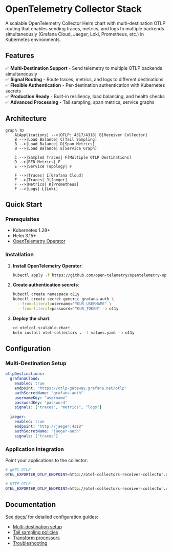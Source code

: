 # OpenTelemetry Collector Stack

A scalable OpenTelemetry Collector Helm chart with multi-destination OTLP routing that enables sending traces, metrics, and logs to multiple backends simultaneously (Grafana Cloud, Jaeger, Loki, Prometheus, etc.) in Kubernetes environments.

## Features

✅ **Multi-Destination Support** - Send telemetry to multiple OTLP backends simultaneously  
✅ **Signal Routing** - Route traces, metrics, and logs to different destinations  
✅ **Flexible Authentication** - Per-destination authentication with Kubernetes secrets  
✅ **Production Ready** - Built-in resiliency, load balancing, and health checks  
✅ **Advanced Processing** - Tail sampling, span metrics, service graphs  

## Architecture

```mermaid
graph TD
    A[Applications] -->|OTLP: 4317/4318| B[Receiver Collector]
    B -->|Load Balance| C[Tail Sampling]
    B -->|Load Balance| D[Span Metrics]
    B -->|Load Balance| E[Service Graph]
    
    C -->|Sampled Traces| F[Multiple OTLP Destinations]
    D -->|RED Metrics| F
    E -->|Service Topology| F
    
    F -->|Traces| I[Grafana Cloud]
    F -->|Traces| J[Jaeger]
    F -->|Metrics| K[Prometheus]
    F -->|Logs| L[Loki]
```

## Quick Start

### Prerequisites
- Kubernetes 1.28+
- Helm 3.15+
- [OpenTelemetry Operator](https://github.com/open-telemetry/opentelemetry-operator)

### Installation

1. **Install OpenTelemetry Operator**:
   ```bash
   kubectl apply -f https://github.com/open-telemetry/opentelemetry-operator/releases/latest/download/opentelemetry-operator.yaml
   ```

2. **Create authentication secrets**:
   ```bash
   kubectl create namespace o11y
   kubectl create secret generic grafana-auth \
     --from-literal=username="YOUR_USERNAME" \
     --from-literal=password="YOUR_TOKEN" -n o11y
   ```

3. **Deploy the chart**:
   ```bash
   cd otelcol-scalable-chart
   helm install otel-collectors . -f values.yaml -n o11y
   ```

## Configuration

### Multi-Destination Setup

```yaml
otlpDestinations:
  grafanaCloud:
    enabled: true
    endpoint: "https://otlp-gateway.grafana.net/otlp"
    authSecretName: "grafana-auth"
    usernameKey: "username"
    passwordKey: "password"
    signals: ["traces", "metrics", "logs"]
    
  jaeger:
    enabled: true
    endpoint: "http://jaeger:4318"
    authSecretName: "jaeger-auth"
    signals: ["traces"]
```

### Application Integration

Point your applications to the collector:
```bash
# gRPC OTLP
OTEL_EXPORTER_OTLP_ENDPOINT=http://otel-collectors-receiver-collector.o11y.svc.cluster.local:4317

# HTTP OTLP  
OTEL_EXPORTER_OTLP_ENDPOINT=http://otel-collectors-receiver-collector.o11y.svc.cluster.local:4318
```

## Documentation

See [docs/](docs/) for detailed configuration guides:
- [Multi-destination setup](docs/howto.md)
- [Tail sampling policies](docs/howto.md)
- [Transform processors](docs/howto.md)
- [Troubleshooting](docs/howto.md)

